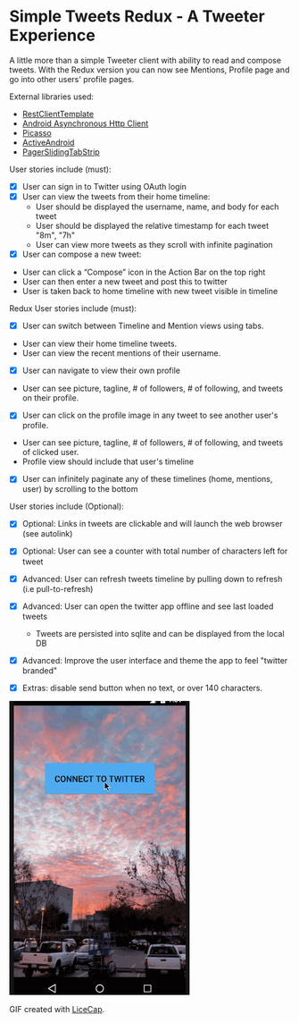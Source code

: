 # Simple Tweets Redux - A Tweeter Experience
A little more than a simple Tweeter client with ability to read and compose tweets. With the Redux version you can now see Mentions, Profile page and go into other users' profile pages.


External libraries used:
- [RestClientTemplate](https://github.com/codepath/android-rest-client-template)
- [Android Asynchronous Http Client](http://loopj.com/android-async-http/)
- [Picasso](http://square.github.io/picasso/)
- [ActiveAndroid](http://www.activeandroid.com)
- [PagerSlidingTabStrip](https://github.com/astuetz/PagerSlidingTabStrip)

User stories include (must):
 * [x] User can sign in to Twitter using OAuth login
 * [x] User can view the tweets from their home timeline:
   - User should be displayed the username, name, and body for each tweet
   - User should be displayed the relative timestamp for each tweet "8m", "7h"
   - User can view more tweets as they scroll with infinite pagination
 * [x] User can compose a new tweet:
  - User can click a “Compose” icon in the Action Bar on the top right
  - User can then enter a new tweet and post this to twitter
  - User is taken back to home timeline with new tweet visible in timeline

Redux User stories include (must):
 * [x] User can switch between Timeline and Mention views using tabs.
  - User can view their home timeline tweets.
  - User can view the recent mentions of their username.
 * [x] User can navigate to view their own profile
  - User can see picture, tagline, # of followers, # of following, and tweets on their profile.
 * [x] User can click on the profile image in any tweet to see another user's profile.
  - User can see picture, tagline, # of followers, # of following, and tweets of clicked user.
  - Profile view should include that user's timeline

 * [x] User can infinitely paginate any of these timelines (home, mentions, user) by scrolling to the bottom

User stories include (Optional):
 * [x] Optional: Links in tweets are clickable and will launch the web browser (see autolink)
 * [x] Optional: User can see a counter with total number of characters left for tweet
 * [x] Advanced: User can refresh tweets timeline by pulling down to refresh (i.e pull-to-refresh)
 * [x] Advanced: User can open the twitter app offline and see last loaded tweets
   - Tweets are persisted into sqlite and can be displayed from the local DB
 * [x] Advanced: Improve the user interface and theme the app to feel "twitter branded"
 * [x] Extras: disable send button when no text, or over 140 characters.
 

![Video Walkthrough - V2.0 (Redux)](WalkthroughTwitterAppRedux.gif)

GIF created with [LiceCap](http://www.cockos.com/licecap/).
